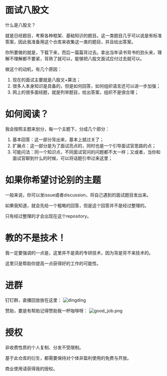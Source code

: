 # 面试八股文

什么是八股文？

就是日经题目，考察各种框架、基础知识的题目。这一类题目几乎可以说是有标准答案，因此我准备用这个仓库来收集这一类的题目，并且给出答案。

你所要做的就是，下载下来，而后一篇篇背过去。拿出当年读书背书的劲头来，理解不理解都不要紧，背熟了就可以，能够把八股文面试应付过去就可以。

做这个的动机，有几个原因：
1. 现在的面试主要就是八股文+算法；
2. 很多人本身知识是具备的，但是如何回答，如何组织语言还可以进一步加强；
3. 网上的很多面经题，就是列举题目，给出答案，组织不是很合理；

# 如何阅读？

我会按照主题来划分，每一个主题下，分成几个部分：
1. 基本回答：这一部分背出来，基本上就过关了；
2. 扩展点：这一部分是为了面试亮点的，同时也是一个引导面试官思路的点；
3. 可能问法：同一个知识点，不同面试官问的问题都不太一样；又或者，当你和面试官聊到什么的时候，可以将话题引申过来这里；

# 如果你希望讨论别的主题

一般来说，你可以发issue或者discussion，将自己遇到的面试题目发出来。

如果我知道，就会先给一个粗略的回答，但是这个回答并不是经过整理的。

只有经过整理的才会出现在这个repository。

# 教的不是技术！

我一定要强调的一点是，这里并不是真的专研技术，因为背是背不来技术的。

这里只是帮助你提高一点获得好的工作的可能性。

# 进群

钉钉群，直播回放放在这里：
![dingding](img/dingding.jpeg)

赞助，要是有帮助记得赞助我一杯咖啡呀：
![good_job.png](img/good_job.png)


# 授权

非收费性质的个人复制、分发不受限制。

基于此仓库的衍生，都需要保持对个体非盈利使用的免费与开放。

商业使用请获得我的授权。
